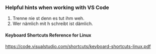 ### Helpful hints when working with VS Code

1. Trenne nie st denn es tut ihm weh.
2. Wer nämlich mit h schreibt ist dämlich.


#### Keyboard Shortcuts Reference for Linux
https://code.visualstudio.com/shortcuts/keyboard-shortcuts-linux.pdf
